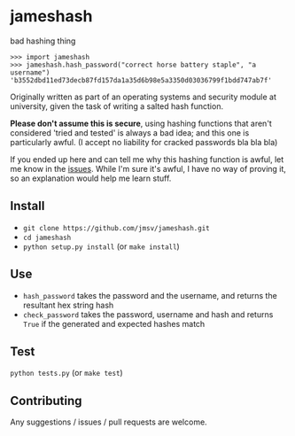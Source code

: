 # jameshash
bad hashing thing

```
>>> import jameshash
>>> jameshash.hash_password("correct horse battery staple", "a username")
'b3552dbd11ed73decb87fd157da1a35d6b98e5a3350d03036799f1bdd747ab7f'
```

Originally written as part of an operating systems and security module at university, given the task of writing a salted hash function.

__Please don't assume this is secure__, using hashing functions that aren't considered 'tried and tested' is always a bad idea; and this one is particularly awful. (I accept no liability for cracked passwords bla bla bla)

If you ended up here and can tell me why this hashing function is awful, let me know in the [issues](https://github.com/jmsv/jameshash/issues). While I'm sure it's awful, I have no way of proving it, so an explanation would help me learn stuff.

## Install

- `git clone https://github.com/jmsv/jameshash.git`
- `cd jameshash`
- `python setup.py install` (or `make install`)

## Use

- `hash_password` takes the password and the username, and returns the resultant hex string hash
- `check_password` takes the password, username and hash and returns `True` if the generated and expected hashes match

## Test

`python tests.py` (or `make test`)

## Contributing

Any suggestions / issues / pull requests are welcome.
